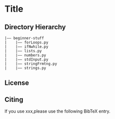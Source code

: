 Title
===
## Directory Hierarchy
```
|—— beginner-stuff
|    |—— forLoops.py
|    |—— ifNwhile.py
|    |—— lists.py
|    |—— numbers.py
|    |—— stdInput.py
|    |—— stringFrmtng.py
|    |—— strings.py
```
## License

## Citing
If you use xxx,please use the following BibTeX entry.
```
```
